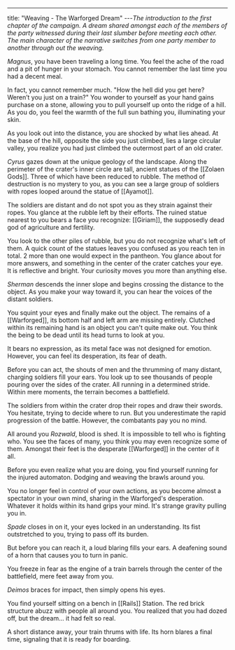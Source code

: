 ---
title: "Weaving - The Warforged Dream"
---*The introduction to the first chapter of the campaign. A dream shared amongst each of the members of the party witnessed during their last slumber before meeting each other. The main character of the narrative switches from one party member to another through out the weaving.*

*Magnus*, you have been traveling a long time. You feel the ache of the road and a pit of hunger in your stomach. You cannot remember the last time you had a decent meal.

In fact, you cannot remember much. "How the hell did you get here? Weren’t you just on a train?" You wonder to yourself as your hand gains purchase on a stone, allowing you to pull yourself up onto the ridge of a hill. As you do, you feel the warmth of the full sun bathing you, illuminating your skin.

As you look out into the distance, you are shocked by what lies ahead. At the base of the hill, opposite the side you just climbed, lies a large circular valley, you realize you had just climbed the outermost part of an old crater.

*Cyrus* gazes down at the unique geology of the landscape. Along the perimeter of the crater's inner circle are tall, ancient statues of the [[Zolaen Gods]]. Three of which have been reduced to rubble. The method of destruction is no mystery to you, as you can see a large group of soldiers with ropes looped around the statue of [[Ayamot]].

The soldiers are distant and do not spot you as they strain against their ropes. You glance at the rubble left by their efforts. The ruined statue nearest to you bears a face you recognize: [[Giriam]], the supposedly dead god of agriculture and fertility.

You look to the other piles of rubble, but you do not recognize what's left of them. A quick count of the statues leaves you confused as you reach ten in total. 2 more than one would expect in the pantheon. You glance about for more answers, and something in the center of the crater catches your eye. It is reflective and bright. Your curiosity moves you more than anything else.

*Sherman* descends the inner slope and begins crossing the distance to the object. As you make your way toward it, you can hear the voices of the distant soldiers.

You squint your eyes and finally make out the object. The remains of a [[Warforged]], its bottom half and left arm are missing entirely. Clutched within its remaining hand is an object you can't quite make out. You think the being to be dead until its head turns to look at you.

It bears no expression, as its metal face was not designed for emotion. However, you can feel its desperation, its fear of death.

Before you can act, the shouts of men and the thrumming of many distant, charging soldiers fill your ears. You look up to see thousands of people pouring over the sides of the crater. All running in a determined stride. Within mere moments, the terrain becomes a battlefield.

The soldiers from within the crater drop their ropes and draw their swords. You hesitate, trying to decide where to run. But you underestimate the rapid progression of the battle. However, the combatants pay you no mind.

All around you *Rozwald*, blood is shed. It is impossible to tell who is fighting who. You see the faces of many, you think you may even recognize some of them. Amongst their feet is the desperate [[Warforged]] in the center of it all.

Before you even realize what you are doing, you find yourself running for the injured automaton. Dodging and weaving the brawls around you.

You no longer feel in control of your own actions, as you become almost a spectator in your own mind, sharing in the Warforged's desperation. Whatever it holds within its hand grips your mind. It's strange gravity pulling you in.

*Spade* closes in on it, your eyes locked in an understanding. Its fist outstretched to you, trying to pass off its burden.

But before you can reach it, a loud blaring fills your ears. A deafening sound of a horn that causes you to turn in panic.

You freeze in fear as the engine of a train barrels through the center of the battlefield, mere feet away from you.

*Deimos* braces for impact, then simply opens his eyes.

You find yourself sitting on a bench in [[Rails]] Station. The red brick structure abuzz with people all around you. You realized that you had dozed off, but the dream… it had felt so real.

A short distance away, your train thrums with life. Its horn blares a final time, signaling that it is ready for boarding.